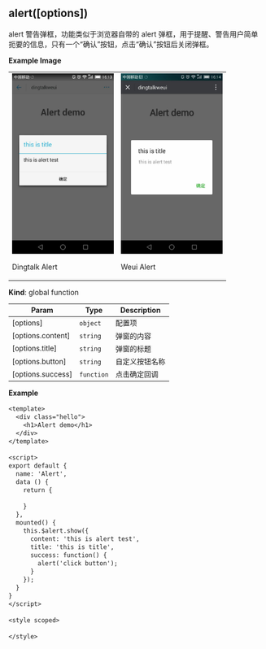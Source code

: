 <a name="alert"></a>

## alert([options])
alert 警告弹框，功能类似于浏览器自带的 alert 弹框，用于提醒、警告用户简单扼要的信息，只有一个“确认”按钮，点击“确认”按钮后关闭弹框。

**Example Image** 
<table border="0">
    <tr>
        <td>
            <img alt="Dingtalk Alert" src="./images/alert_dingtalk.jpeg" width=200 />
            <p>Dingtalk Alert</p>
        </td>
        <td>
            <img alt="Dingtalk Alert" src="./images/alert_weui.jpeg" width=200 />
            <p>Weui Alert</p>
        </td>
    </tr>
</table>


**Kind**: global function  

| Param | Type | Description |
| --- | --- | --- |
| [options] | <code>object</code> | 配置项 |
| [options.content] | <code>string</code> | 弹窗的内容 |
| [options.title] | <code>string</code> | 弹窗的标题 |
| [options.button] | <code>string</code> | 自定义按钮名称 |
| [options.success] | <code>function</code> | 点击确定回调 |

**Example**  

```
<template>
  <div class="hello">
    <h1>Alert demo</h1>
  </div>
</template>

<script>
export default {
  name: 'Alert',
  data () {
    return {
      
    }
  },
  mounted() {
    this.$alert.show({
      content: 'this is alert test',
      title: 'this is title',
      success: function() {
        alert('click button');
      }
    });
  }
}
</script>

<style scoped>

</style>

```
